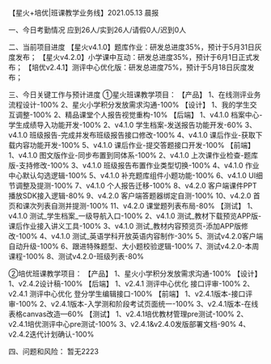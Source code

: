 【星火+培优|班课教学业务线】2021.05.13 晨报

一、今日考勤情况
应到26人/实到26人/请假0人/迟到0人

二、当前项目进度
【星火v4.1.0】题库作业：研发总进度35%，预计于5月31日灰度发布；
【星火v4.2.0】小学课中互动：研发总进度35%，预计于6月1日正式发布；
【培优v2.4.1】测评中心优化版：研发总进度75%，预计于5月18日灰度发布；

三、今日关键工作与预计进度
①星火班课教学项目：
【产品】
1、在线测评业务流程设计-100%
2、星火小学积分发放需求沟通-100%
【设计】
1、我的学生交互调整-100%
2、精品课堂个人报告视觉重构-10%
【后端】
1、v4.1.0 档案中心-学生成绩导入功能开发-100%
2、v4.1.0 学生档案-发送报告功能开发-60%
3、v4.1.0 班级报告-完成并发布班级报告接口修改-100%
4、v4.1.0 课后作业-获取下载内容功能开发-100%
5、v4.1.0 课后作业-提交答题接口开发-100%
【前端】
1、v4.1.0 图文版作业-同步布置到同体系-100%
2、v4.1.0 上次课作业检查-题库版-支持修改-100%
3、v4.1.0 班级报告布置作业类型切换-100%
4、v4.1.0 作业中心默认勾选逻辑-100%
5、v4.1.0 补充题库组件小题功能-100%
6、v4.1.0 UI细节调整及提测-100%
7、v4.1.0 个人报告迁移-100%
8、v4.2.0 客户端课件PPT播放SDK接入逻辑-80%
9、v4.2.0 客户端答题器绑定自测-100%
10、v4.2.0 首页和课次列表自测并提测-100%
11、v4.2.0 课堂题列表布局-80%
【测试】
1、v4.1.0 测试_学生档案_一级导航入口-100%
2、v4.1.0 测试_教材下载预览APP版-课后作业接入讲义工具-100%
3、v4.1.0 测试_教材内容预览页-添加APP版修改-100%
4、v4.1.0 测试_英语学科开放英语内容制作-30%
5、测试v4.2.0客户端自动升级-100%
6、跟进特殊题型、大小题校验逻辑-100%
7、测试v4.2.0-本周课程-100%
8、测试v4.2.0-班级列表-80%

②培优班课教学项目：
【产品】
1、星火小学积分发放需求沟通-100%
【设计】
1、v2.4.2设计稿-100%
【后端】
1、v2.4.1 测评中心优化 接口评审-100%
2、v2.4.1 测评中心优化 登分学生编辑接口-100%
【前端】
1、v2.4.1版本-接口评审-100%
2、v2.4.1版本-入学测和阶段考试页面统一-100%
3、v2.4.1版本-在线表格canvas改造—60%
【测试】
1、v2.4.1培优教材管理pre测试-100%
2、v2.4.1培优测评中心pre测试-100%
3、v2.4.1&v2.4.0发版部署文档-90%
4、v2.4.2迭代计划确认-100%

四、问题和风险：
暂无2223
